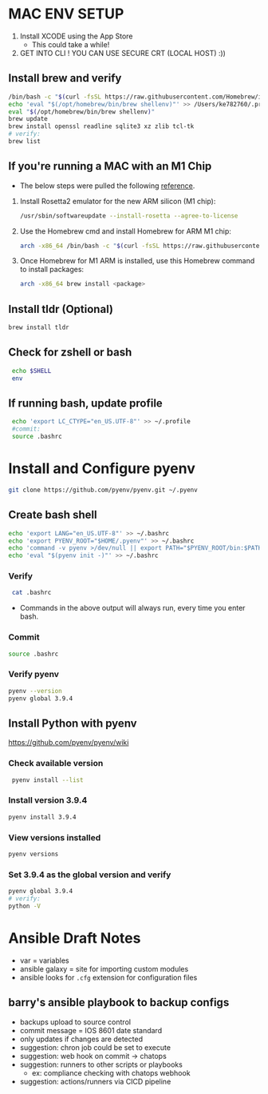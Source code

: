 
# MAC ENV SETUP

1. Install XCODE using the App Store
   - This could take a while!
2. GET INTO CLI ! YOU CAN USE SECURE CRT (LOCAL HOST)  :))

## Install brew and verify

```bash
/bin/bash -c "$(curl -fsSL https://raw.githubusercontent.com/Homebrew/install/HEAD/install.sh)"
echo 'eval "$(/opt/homebrew/bin/brew shellenv)"' >> /Users/ke782760/.profile
eval "$(/opt/homebrew/bin/brew shellenv)"
brew update
brew install openssl readline sqlite3 xz zlib tcl-tk
# verify:
brew list
```

## If you're running a MAC with an M1 Chip

- The below steps were pulled the following [reference](https://stackoverflow.com/questions/64963370/error-cannot-install-in-homebrew-on-arm-processor-in-intel-default-prefix-usr).

1. Install Rosetta2 emulator for the new ARM silicon (M1 chip):

    ```bash
    /usr/sbin/softwareupdate --install-rosetta --agree-to-license
    ```

2. Use the Homebrew cmd and install Homebrew for ARM M1 chip:  

    ```bash
    arch -x86_64 /bin/bash -c "$(curl -fsSL https://raw.githubusercontent.com/Homebrew/install/master/install.sh)"
    ```

3. Once Homebrew for M1 ARM is installed, use this Homebrew command to install packages:

    ```bash
    arch -x86_64 brew install <package>
    ```

## Install tldr (Optional)

```bash
brew install tldr
```

## Check for zshell or bash

```bash
 echo $SHELL
 env
```

## If running bash, update profile

```bash
 echo 'export LC_CTYPE="en_US.UTF-8"' >> ~/.profile
 #commit:
 source .bashrc
```

# Install and Configure pyenv

```bash
git clone https://github.com/pyenv/pyenv.git ~/.pyenv
```

## Create bash shell

```bash
echo 'export LANG="en_US.UTF-8"' >> ~/.bashrc
echo 'export PYENV_ROOT="$HOME/.pyenv"' >> ~/.bashrc
echo 'command -v pyenv >/dev/null || export PATH="$PYENV_ROOT/bin:$PATH"' >> ~/.bashrc
echo 'eval "$(pyenv init -)"' >> ~/.bashrc
```

### Verify

```bash
 cat .bashrc
```

- Commands in the above output will always run, every time you enter bash.

### Commit

```bash
source .bashrc
```

### Verify pyenv

```bash
pyenv --version
pyenv global 3.9.4
```

## Install Python with pyenv

<https://github.com/pyenv/pyenv/wiki>

### Check available version

```bash
 pyenv install --list
 ```

### Install version 3.9.4

```bash
pyenv install 3.9.4
```

### View versions installed

```bash
pyenv versions
 ```

### Set 3.9.4 as the global version and verify

```bash
pyenv global 3.9.4
# verify:
python -V
```

# Ansible Draft Notes

- var = variables
- ansible galaxy = site for importing custom modules
- ansible looks for `.cfg` extension for configuration files

## barry's ansible playbook to backup configs

- backups upload to source control
- commit message = IOS 8601 date standard
- only updates if changes are detected
- suggestion: chron job could be set to execute
- suggestion: web hook on commit -> chatops
- suggestion: runners to other scripts or playbooks
  - ex: compliance checking with chatops webhook
- suggestion: actions/runners via CICD pipeline
